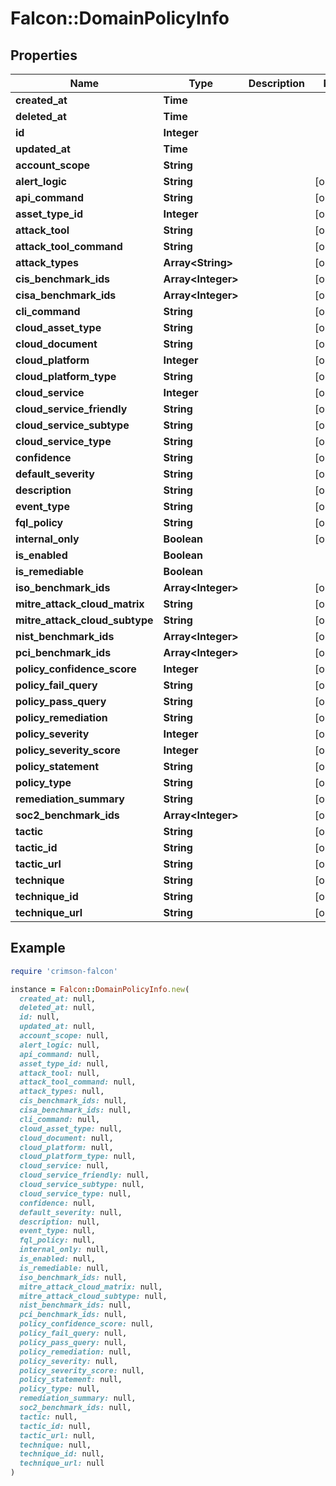 # Falcon::DomainPolicyInfo

## Properties

| Name | Type | Description | Notes |
| ---- | ---- | ----------- | ----- |
| **created_at** | **Time** |  |  |
| **deleted_at** | **Time** |  |  |
| **id** | **Integer** |  |  |
| **updated_at** | **Time** |  |  |
| **account_scope** | **String** |  |  |
| **alert_logic** | **String** |  | [optional] |
| **api_command** | **String** |  | [optional] |
| **asset_type_id** | **Integer** |  | [optional] |
| **attack_tool** | **String** |  | [optional] |
| **attack_tool_command** | **String** |  | [optional] |
| **attack_types** | **Array&lt;String&gt;** |  | [optional] |
| **cis_benchmark_ids** | **Array&lt;Integer&gt;** |  | [optional] |
| **cisa_benchmark_ids** | **Array&lt;Integer&gt;** |  | [optional] |
| **cli_command** | **String** |  | [optional] |
| **cloud_asset_type** | **String** |  | [optional] |
| **cloud_document** | **String** |  | [optional] |
| **cloud_platform** | **Integer** |  | [optional] |
| **cloud_platform_type** | **String** |  | [optional] |
| **cloud_service** | **Integer** |  | [optional] |
| **cloud_service_friendly** | **String** |  | [optional] |
| **cloud_service_subtype** | **String** |  | [optional] |
| **cloud_service_type** | **String** |  | [optional] |
| **confidence** | **String** |  | [optional] |
| **default_severity** | **String** |  | [optional] |
| **description** | **String** |  | [optional] |
| **event_type** | **String** |  | [optional] |
| **fql_policy** | **String** |  | [optional] |
| **internal_only** | **Boolean** |  | [optional] |
| **is_enabled** | **Boolean** |  |  |
| **is_remediable** | **Boolean** |  |  |
| **iso_benchmark_ids** | **Array&lt;Integer&gt;** |  | [optional] |
| **mitre_attack_cloud_matrix** | **String** |  | [optional] |
| **mitre_attack_cloud_subtype** | **String** |  | [optional] |
| **nist_benchmark_ids** | **Array&lt;Integer&gt;** |  | [optional] |
| **pci_benchmark_ids** | **Array&lt;Integer&gt;** |  | [optional] |
| **policy_confidence_score** | **Integer** |  | [optional] |
| **policy_fail_query** | **String** |  | [optional] |
| **policy_pass_query** | **String** |  | [optional] |
| **policy_remediation** | **String** |  | [optional] |
| **policy_severity** | **Integer** |  | [optional] |
| **policy_severity_score** | **Integer** |  | [optional] |
| **policy_statement** | **String** |  | [optional] |
| **policy_type** | **String** |  | [optional] |
| **remediation_summary** | **String** |  | [optional] |
| **soc2_benchmark_ids** | **Array&lt;Integer&gt;** |  | [optional] |
| **tactic** | **String** |  | [optional] |
| **tactic_id** | **String** |  | [optional] |
| **tactic_url** | **String** |  | [optional] |
| **technique** | **String** |  | [optional] |
| **technique_id** | **String** |  | [optional] |
| **technique_url** | **String** |  | [optional] |

## Example

```ruby
require 'crimson-falcon'

instance = Falcon::DomainPolicyInfo.new(
  created_at: null,
  deleted_at: null,
  id: null,
  updated_at: null,
  account_scope: null,
  alert_logic: null,
  api_command: null,
  asset_type_id: null,
  attack_tool: null,
  attack_tool_command: null,
  attack_types: null,
  cis_benchmark_ids: null,
  cisa_benchmark_ids: null,
  cli_command: null,
  cloud_asset_type: null,
  cloud_document: null,
  cloud_platform: null,
  cloud_platform_type: null,
  cloud_service: null,
  cloud_service_friendly: null,
  cloud_service_subtype: null,
  cloud_service_type: null,
  confidence: null,
  default_severity: null,
  description: null,
  event_type: null,
  fql_policy: null,
  internal_only: null,
  is_enabled: null,
  is_remediable: null,
  iso_benchmark_ids: null,
  mitre_attack_cloud_matrix: null,
  mitre_attack_cloud_subtype: null,
  nist_benchmark_ids: null,
  pci_benchmark_ids: null,
  policy_confidence_score: null,
  policy_fail_query: null,
  policy_pass_query: null,
  policy_remediation: null,
  policy_severity: null,
  policy_severity_score: null,
  policy_statement: null,
  policy_type: null,
  remediation_summary: null,
  soc2_benchmark_ids: null,
  tactic: null,
  tactic_id: null,
  tactic_url: null,
  technique: null,
  technique_id: null,
  technique_url: null
)
```

